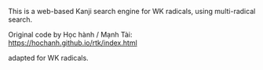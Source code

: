 This is a web-based Kanji search engine for WK radicals, using multi-radical search.

Original code by Học hành / Mạnh Tài: https://hochanh.github.io/rtk/index.html

adapted for WK radicals.
